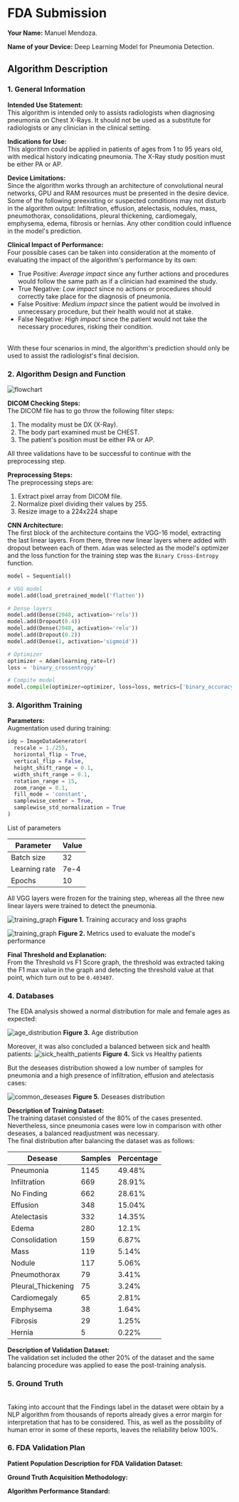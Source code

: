 # FDA  Submission

**Your Name:** Manuel Mendoza.

**Name of your Device:** Deep Learning Model for Pneumonia Detection.

## Algorithm Description

### 1. General Information

**Intended Use Statement:**
<br>This algorithm is intended only to assists radiologists when diagnosing pneumonia on Chest X-Rays. It should not be used as a substitute for radiologists or any clinician in the clinical setting.

**Indications for Use:**
<br>This algorithm could be applied in patients of ages from 1 to 95 years old, with medical history indicating pneumonia. The X-Ray study position must be either PA or AP.

**Device Limitations:**
<br>Since the algorithm works through an architecture of convolutional neural networks, GPU and RAM resources must be presented in the desire device.
Some of the following preexisting or suspected conditions may not disturb in the algorithm output: Infiltration, effusion, atelectasis, nodules, mass, pneumothorax, consolidations, pleural thickening, cardiomegaly, emphysema, edema, fibrosis or hernias. Any other condition could influence in the model's prediction.

**Clinical Impact of Performance:**
<br>Four possible cases can be taken into consideration at the momento of evaluating the impact of the algorithm's performance by its own:
- True Positive: *Average impact* since any further actions and procedures would follow the same path as if a clinician had examined the study.
- True Negative: *Low impact* since no actions or procedures should correctly take place for the diagnosis of pneumonia.
- False Positive: *Medium impact* since the patient would be involved in unnecessary procedure, but their health would not at stake.
- False Negative: *High impact* since the patient would not take the necessary procedures, risking their condition.

<br>With these four scenarios in mind, the algorithm's prediction should only be used to assist the radiologist's final decision.

### 2. Algorithm Design and Function

![flowchart](images/flowchart.png)

**DICOM Checking Steps:**
<br>The DICOM file has to go throw the following filter steps:
1. The modality must be DX (X-Ray).
2. The body part examined must be CHEST.
3. The patient's position must be either PA or AP.

All three validations have to be successful to continue with the preprocessing step.

**Preprocessing Steps:**
<br>The preprocessing steps are:
1. Extract pixel array from DICOM file.
2. Normalize pixel dividing their values by 255.
3. Resize image to a 224x224 shape

**CNN Architecture:**
<br>The first block of the architecture contains the VGG-16 model, extracting the last linear layers. From there, three new linear layers where added with dropout between each of them. `Adam` was selected as the model's optimizer and the loss function for the training step was the `Binary Cross-Entropy` function.

```python
model = Sequential()

# VGG model
model.add(load_pretrained_model('flatten'))

# Dense layers
model.add(Dense(2048, activation='relu'))
model.add(Dropout(0.4))
model.add(Dense(2048, activation='relu'))
model.add(Dropout(0.2))
model.add(Dense(1, activation='sigmoid'))

# Optimizer
optimizer = Adam(learning_rate=lr)
loss = 'binary_crossentropy'

# Compite model
model.compile(optimizer=optimizer, loss=loss, metrics=['binary_accuracy'])
```

### 3. Algorithm Training

**Parameters:**
<br>Augmentation used during training:

```python
idg = ImageDataGenerator(
  rescale = 1./255,
  horizontal_flip = True,
  vertical_flip = False,
  height_shift_range = 0.1,
  width_shift_range = 0.1,
  rotation_range = 15,
  zoom_range = 0.1,
  fill_mode = 'constant',
  samplewise_center = True,
  samplewise_std_normalization = True
)
```

List of parameters

| Parameter     | Value     |
|---------------|-----------|
| Batch size    | 32        |
| Learning rate | 7e-4      |
| Epochs        | 10        |

All VGG layers were frozen for the training step, whereas all the three new linear layers were trained to detect the pneumonia.

![training_graph](images/training.png)
**Figure 1.** Training accuracy and loss graphs

![training_graph](images/metrics.png)
**Figure 2.** Metrics used to evaluate the model's performance

**Final Threshold and Explanation:**
<br>From the Threshold vs F1 Score graph, the threshold was extracted taking the F1 max value in the graph and detecting the threshold value at that point, which turn out to be `0.403407`.

### 4. Databases
The EDA analysis showed a normal distribution for male and female ages as expected:

![age_distribution](images/age_distribution.png)
**Figure 3.** Age distribution

Moreover, it was also concluded a balanced between sick and health patients:
![sick_health_patients](images/sick_health_patients.png)
**Figure 4.** Sick vs Healthy patients

But the deseases distribution showed a low number of samples for pneumonia and a high presence of infiltration, effusion and atelectasis cases:

![common_deseases](images/common_deseases.png)
**Figure 5.** Deseases distribution

**Description of Training Dataset:**
<br>The training dataset consisted of the 80% of the cases presented. Nevertheless, since pneumonia cases were low in comparison with other deseases, a balanced readjustment was necessary.
<br>The final distribution after balancing the dataset was as follows:

|Desease              | Samples  | Percentage  |
|---------------------|----------|-------------|
|Pneumonia            | 1145     | 49.48%      |
|Infiltration         | 669      | 28.91%      |
|No Finding           | 662      | 28.61%      |
|Effusion             | 348      | 15.04%      |
|Atelectasis          | 332      | 14.35%      |
|Edema                | 280      | 12.1%       |
|Consolidation        | 159      | 6.87%       |
|Mass                 | 119      | 5.14%       |
|Nodule               | 117      | 5.06%       |
|Pneumothorax         | 79       | 3.41%       |
|Pleural_Thickening   | 75       | 3.24%       |
|Cardiomegaly         | 65       | 2.81%       |
|Emphysema            | 38       | 1.64%       |
|Fibrosis             | 29       | 1.25%       |
|Hernia               | 5        | 0.22%       |

**Description of Validation Dataset:**
<br>The validation set included the other 20% of the dataset and the same balancing procedure was applied to ease the post-training analysis.

### 5. Ground Truth
<br>Taking into account that the Findings label in the dataset were obtain by a NLP algorithm from thousands of reports already gives a error margin for interpretation that has to be considered. This, as well as the possibility of human error in some of these reports, leaves the reliability below 100%.

### 6. FDA Validation Plan

**Patient Population Description for FDA Validation Dataset:**

**Ground Truth Acquisition Methodology:**

**Algorithm Performance Standard:**
